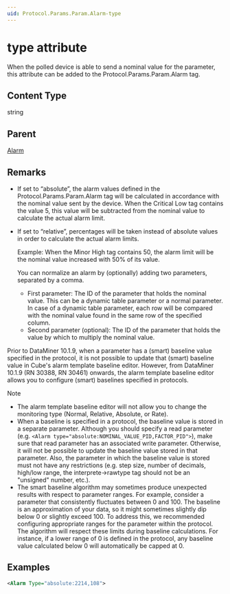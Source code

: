 ```yaml
---
uid: Protocol.Params.Param.Alarm-type
---
```


# type attribute

When the polled device is able to send a nominal value for the parameter, this attribute can be added to the Protocol.Params.Param.Alarm tag.

## Content Type

string

## Parent

[Alarm](xref:Protocol.Params.Param.Alarm)

## Remarks

- If set to “absolute”, the alarm values defined in the Protocol.Params.Param.Alarm tag will be calculated in accordance with the nominal value sent by the device. When the Critical Low tag contains the value 5, this value will be subtracted from the nominal value to calculate the actual alarm limit.
- If set to “relative”, percentages will be taken instead of absolute values in order to calculate the actual alarm limits.

  Example: When the Minor High tag contains 50, the alarm limit will be the nominal value increased with 50% of its value.

  You can normalize an alarm by (optionally) adding two parameters, separated by a comma.

  - First parameter: The ID of the parameter that holds the nominal value. This can be a dynamic table parameter or a normal parameter. In case of a dynamic table parameter, each row will be compared with the nominal value found in the same row of the specified column.
  - Second parameter (optional): The ID of the parameter that holds the value by which to multiply the nominal value.

Prior to DataMiner 10.1.9, when a parameter has a (smart) baseline value specified in the protocol, it is not possible to update that (smart) baseline value in Cube's alarm template baseline editor. However, from DataMiner 10.1.9 (RN 30388, RN 30461) onwards, the alarm template baseline editor allows you to configure (smart) baselines specified in protocols.

> [!NOTE]
>
> - The alarm template baseline editor will not allow you to change the monitoring type (Normal, Relative, Absolute, or Rate).
> - When a baseline is specified in a protocol, the baseline value is stored in a separate parameter. Although you should specify a read parameter (e.g. `<Alarm type="absolute:NOMINAL_VALUE_PID,FACTOR_PID">`), make sure that read parameter has an associated write parameter. Otherwise, it will not be possible to update the baseline value stored in that parameter. Also, the parameter in which the baseline value is stored must not have any restrictions (e.g. step size, number of decimals, high/low range, the interprete->rawtype tag should not be an "unsigned" number, etc.).
> - The smart baseline algorithm may sometimes produce unexpected results with respect to parameter ranges. For example, consider a parameter that consistently fluctuates between 0 and 100. The baseline is an approximation of your data, so it might sometimes slightly dip below 0 or slightly exceed 100. To address this, we recommended configuring appropriate ranges for the parameter within the protocol. The algorithm will respect these limits during baseline calculations. For instance, if a lower range of 0 is defined in the protocol, any baseline value calculated below 0 will automatically be capped at 0.

## Examples

```xml
<Alarm Type="absolute:2214,108">
```
